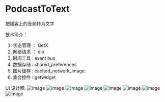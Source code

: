 # PodcastToText
把播客上的音频转为文字


技术简介：

1. 状态管理 ： GetX 
2. 网络请求 ： dio
3. 时间工具 :  event bus
4. 数据存储 :  shared_preferences
5. 图片缓存 :  cached_network_image:
6. 集合控件 :  getwidget




UI 设计图:
![image](https://github.com/linhaosheng/PodcastToText/blob/main/design_img/1248.png)
![image](https://github.com/linhaosheng/PodcastToText/blob/main/design_img/1247.png)
![image](https://github.com/linhaosheng/PodcastToText/blob/main/design_img/1246.png)
![image](https://github.com/linhaosheng/PodcastToText/blob/main/design_img/1245.png)
![image](https://github.com/linhaosheng/PodcastToText/blob/main/design_img/1244.png)
![image](https://github.com/linhaosheng/PodcastToText/blob/main/design_img/1243.png)
![image](https://github.com/linhaosheng/PodcastToText/blob/main/design_img/1242.png)
![image](https://github.com/linhaosheng/PodcastToText/blob/main/design_img/1241.png)
